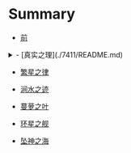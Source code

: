 # Summary

- [前](pre.md)

<details>
  <summary>
    - [真实之理](./7411/README.md)
  </summary>
  - [test](./7411/test.md)
</details>

- [繁星之律](./6371/README.md)

- [涧水之迹](./1136/README.md)

- [蔓萝之叶](./4785/README.md)

- [环星之舰](./9321/README.md)

- [坠神之海](./8102/README.md)
